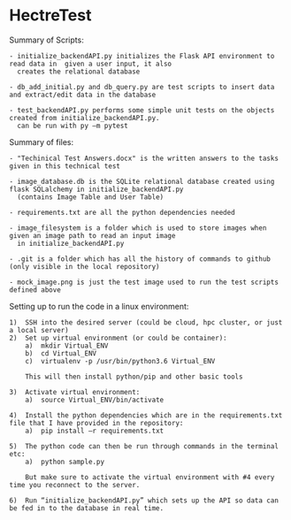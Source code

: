 # HectreTest

Summary of Scripts:

	- initialize_backendAPI.py initializes the Flask API environment to read data in  given a user input, it also 
	  creates the relational database
		
	- db_add_initial.py and db_query.py are test scripts to insert data and extract/edit data in the database

	- test_backendAPI.py performs some simple unit tests on the objects created from initialize_backendAPI.py.
	  can be run with py –m pytest
	
Summary of files:
	
	- "Techinical Test Answers.docx" is the written answers to the tasks given in this technical test
	
	- image_database.db is the SQLite relational database created using flask SQLalchemy in initialize_backendAPI.py 
	  (contains Image Table and User Table)

	- requirements.txt are all the python dependencies needed
	
	- image_filesystem is a folder which is used to store images when given an image path to read an input image 
	  in initialize_backendAPI.py
	
	- .git is a folder which has all the history of commands to github (only visible in the local repository)
	
	- mock_image.png is just the test image used to run the test scripts defined above

	
Setting up to run the code in a linux environment:

	1)	SSH into the desired server (could be cloud, hpc cluster, or just a local server)
	2)	Set up virtual environment (or could be container):
		a)	mkdir Virtual_ENV
		b)	cd Virtual_ENV
		c)	virtualenv -p /usr/bin/python3.6 Virtual_ENV

		This will then install python/pip and other basic tools

	3)	Activate virtual environment:
		a)	source Virtual_ENV/bin/activate

	4)	Install the python dependencies which are in the requirements.txt file that I have provided in the repository:
		a)	pip install –r requirements.txt

	5)	The python code can then be run through commands in the terminal etc:
		a)	python sample.py

		But make sure to activate the virtual environment with #4 every time you reconnect to the server.
	
	6)	Run “initialize_backendAPI.py” which sets up the API so data can be fed in to the database in real time.